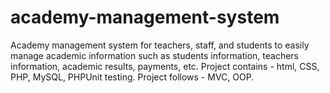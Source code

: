 # academy-management-system
Academy management system for teachers, staff, and students to easily manage academic information such as students information, teachers information, academic results, payments, etc. Project contains - html, CSS, PHP, MySQL, PHPUnit testing. Project follows - MVC, OOP.

